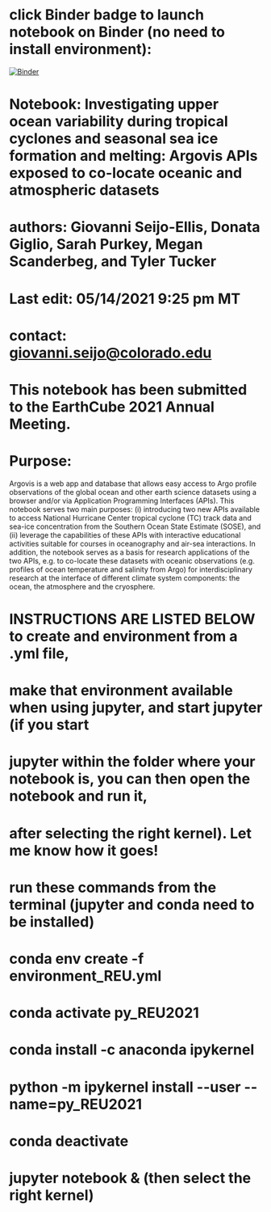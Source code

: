 # click Binder badge to launch notebook on Binder (no need to install environment):
[![Binder](https://mybinder.org/badge_logo.svg)](https://mybinder.org/v2/gh/donatagiglio/test2/HEAD)
# Notebook: Investigating upper ocean variability during tropical cyclones and seasonal sea ice formation and melting: Argovis APIs exposed to co-locate oceanic and atmospheric datasets
# authors: Giovanni Seijo-Ellis, Donata Giglio, Sarah Purkey, Megan Scanderbeg, and Tyler Tucker
# Last edit: 05/14/2021 9:25 pm MT
# contact: giovanni.seijo@colorado.edu
#  This notebook has been submitted to the EarthCube 2021 Annual Meeting.
# Purpose:
Argovis is a web app and database that allows easy access to Argo profile observations of the global ocean and other earth science datasets using a browser and/or via Application Programming Interfaces (APIs). This notebook serves two main purposes: (i) introducing two new APIs available to access National Hurricane Center tropical cyclone (TC) track data and sea-ice concentration from the Southern Ocean State Estimate (SOSE), and (ii) leverage the capabilities of these APIs with interactive educational activities suitable for courses in oceanography and air-sea interactions. In addition, the notebook serves as a basis for research applications of the two APIs, e.g. to co-locate these datasets with oceanic observations (e.g. profiles of ocean temperature and salinity from Argo) for interdisciplinary research at the interface of different climate system components: the ocean, the atmosphere and the cryosphere.
#
# INSTRUCTIONS ARE LISTED BELOW to create and environment from a .yml file, 
# make that environment available when using jupyter, and start jupyter (if you start 
# jupyter within the folder where your notebook is, you can then open the notebook and run it, 
# after selecting the right kernel). Let me know how it goes!
#
# run these commands from the terminal (jupyter and conda need to be installed)
# conda env create -f environment_REU.yml
# conda activate py_REU2021
# conda install -c anaconda ipykernel
# python -m ipykernel install --user --name=py_REU2021
# conda deactivate
# jupyter notebook & (then select the right kernel)
